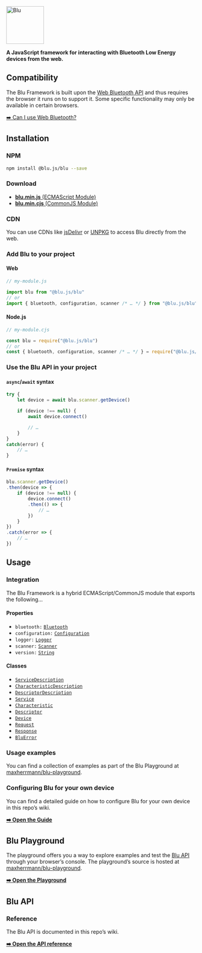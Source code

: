 <img src="https://max-herrmann.com/deploy/blu/blu_logo.png?0" height="100" alt="Blu">

**A JavaScript framework for interacting with Bluetooth Low Energy devices from the web.**

## Compatibility

The Blu Framework is built upon the [Web Bluetooth API](https://webbluetoothcg.github.io/web-bluetooth/) and thus requires the browser it runs on to support it. Some specific functionality may only be available in certain browsers.

[➡️ Can I use Web Bluetooth?](https://caniuse.com/web-bluetooth)

## Installation

### NPM

```sh
npm install @blu.js/blu --save
```

### Download

- [**blu.min.js** (ECMAScript Module)](https://github.com/maxherrmann/blu/releases/latest/download/blu.min.js)
- [**blu.min.cjs** (CommonJS Module)](https://github.com/maxherrmann/blu/releases/latest/download/blu.min.cjs)

### CDN

You can use CDNs like [jsDelivr](https://www.jsdelivr.com/?docs=gh) or [UNPKG](https://unpkg.com/) to access Blu directly from the web.

### Add Blu to your project

#### Web

```js
// my-module.js

import blu from "@blu.js/blu"
// or
import { bluetooth, configuration, scanner /* … */ } from "@blu.js/blu"
```

#### Node.js

```js
// my-module.cjs

const blu = require("@blu.js/blu")
// or
const { bluetooth, configuration, scanner /* … */ } = require("@blu.js/blu")
```

### Use the Blu API in your project

#### `async`/`await` syntax

```js
try {
	let device = await blu.scanner.getDevice()

	if (device !== null) {
		await device.connect()

		// …
	}
}
catch(error) {
	// …
}
```

#### `Promise` syntax

```js
blu.scanner.getDevice()
.then(device => {
	if (device !== null) {
		device.connect()
		.then(() => {
			// …
		})
	}
})
.catch(error => {
	// …
})
```

## Usage

### Integration

The Blu Framework is a hybrid ECMAScript/CommonJS module that exports the following…

#### Properties

- `bluetooth:` [`Bluetooth`](https://github.com/maxherrmann/blu/wiki/bluetooth)
- `configuration:` [`Configuration`](https://github.com/maxherrmann/blu/wiki/configuration)
- `logger:` [`Logger`](https://github.com/maxherrmann/blu/wiki/logger)
- `scanner:` [`Scanner`](https://github.com/maxherrmann/blu/wiki/scanner)
- `version:` [`String`](https://developer.mozilla.org/en-US/docs/Web/JavaScript/Reference/Global_Objects/String)

#### Classes

- [`ServiceDescription`](https://github.com/maxherrmann/blu/wiki/ServiceDescription)
- [`CharacteristicDescription`](https://github.com/maxherrmann/blu/wiki/CharacteristicDescription)
- [`DescriptorDescription`](https://github.com/maxherrmann/blu/wiki/DescriptorDescription)
- [`Service`](https://github.com/maxherrmann/blu/wiki/Service)
- [`Characteristic`](https://github.com/maxherrmann/blu/wiki/Characteristic)
- [`Descriptor`](https://github.com/maxherrmann/blu/wiki/Descriptor)
- [`Device`](https://github.com/maxherrmann/blu/wiki/Device)
- [`Request`](https://github.com/maxherrmann/blu/wiki/Request)
- [`Response`](https://github.com/maxherrmann/blu/wiki/Response)
- [`BluError`](https://github.com/maxherrmann/blu/wiki/BluError)

### Usage examples

You can find a collection of examples as part of the Blu Playground at [maxherrmann/blu-playground](https://github.com/maxherrmann/blu-playground).

### Configuring Blu for your own device

You can find a detailed guide on how to configure Blu for your own device in this repo’s wiki.

[**➡️ Open the Guide**](https://github.com/maxherrmann/blu/wiki/Configuring-Blu-for-your-own-device)

## Blu Playground

The playground offers you a way to explore examples and test the [Blu API](#blu-api) through your browser’s console. The playground’s source is hosted at [maxherrmann/blu-playground](https://github.com/maxherrmann/blu-playground).

[**➡️ Open the Playground**](https://playground.blu.js.org/)

## Blu API

### Reference
The Blu API is documented in this repo’s wiki.

[**➡️ Open the API reference**](https://github.com/maxherrmann/blu/wiki#blu-api-reference)
